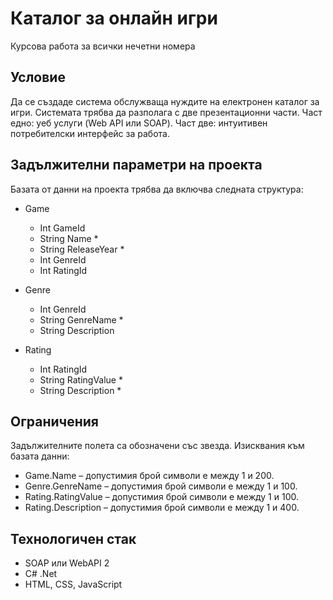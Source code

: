 # Каталог за онлайн игри
Курсова работа за всички нечетни номера



## Условие
Да се създаде система обслужваща нуждите на електронен каталог за игри. Системата трябва да разполага с две презентационни части. Част едно: уеб услуги (Web API или SOAP). Част две: интуитивен потребителски интерфейс за работа.



## Задължителни параметри на проекта
Базата от данни на проекта трябва да включва следната структура:
- Game
  - Int GameId
  - String Name *
  - String ReleaseYear *
  - Int GenreId
  - Int RatingId

- Genre
  - Int GenreId
  - String GenreName *
  - String Description

- Rating
  - Int RatingId
  - String RatingValue *
  - String Description *

  

## Ограничения
Задължителните полета са обозначени със звезда. Изисквания към базата данни:
* Game.Name – допустимия брой символи е между 1 и 200.
* Genre.GenreName – допустимия брой символи е между 1 и 100.
* Rating.RatingValue – допустимия брой символи е между 1 и 100.
* Rating.Description – допустимия брой символи е между 1 и 400.
  

  
## Технологичен стак
- SOAP или WebAPI 2
- C# .Net
- HTML, CSS, JavaScript
